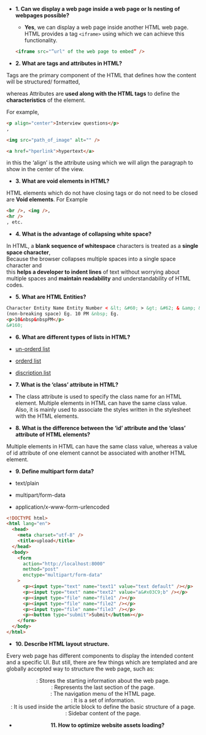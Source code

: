 - **1. Can we display a web page inside a web page or
  Is nesting of webpages possible?**

  - **Yes**, we can display a web page inside another HTML web page. HTML provides a tag `<iframe>` using which we can achieve this functionality.

  ```html
  <iframe src="”url" of the web page to embed” />
  ```

- **2. What are tags and attributes in HTML?**

Tags are the primary component of the HTML
that defines how the content will be structured/ formatted,

whereas Attributes are **used along with the HTML tags** to define the **characteristics** of the element.

For example,

```html
<p align="center">Interview questions</p>
,

<img src="path_of_image" alt="" />

<a href="hperlink">hypertext</a>
```

in this the ‘align’ is the attribute using which we will align the paragraph to show in the center of the view.

- **3. What are void elements in HTML?**

HTML elements which do not have closing tags or do not need to be closed are **Void elements**.
For Example

```html
<br />, <img />,
<hr />
, etc.
```

- **4. What is the advantage of collapsing white space?**

In HTML,
a **blank sequence of whitespace** characters is treated as a **single space character**,  
Because the browser collapses multiple spaces into a single space character and  
this **helps a developer to indent lines** of text without worrying about multiple spaces and **maintain readability** and understandability of HTML codes.

- **5. What are HTML Entities?**

```html
Character Entity Name Entity Number < &lt; &#60; > &gt; &#62; & &amp; &#38;
(non-breaking space) Eg. 10 PM &nbsp; Eg.
<p>10&nbsp&nbspPM</p>
&#160;
```

- **6. What are different types of lists in HTML?**

- [un-orderd list](https://developer.mozilla.org/en-US/docs/Web/HTML/Element/ul)
- [orderd list](https://developer.mozilla.org/en-US/docs/Web/HTML/Element/ol)
- [discription list](https://developer.mozilla.org/en-US/docs/Web/HTML/Element/dl)

- **7. What is the ‘class’ attribute in HTML?**
- The class attribute is used to specify the class name for an HTML element. Multiple elements in HTML can have the same class value. Also, it is mainly used to associate the styles written in the stylesheet with the HTML elements.

- **8. What is the difference between the ‘id’ attribute and the ‘class’ attribute of HTML elements?**

Multiple elements in HTML can have the same class value, whereas a value of id attribute of one element cannot be associated with another HTML element.

- **9. Define multipart form data?**

- text/plain
- multipart/form-data
- application/x-www-form-urlencoded

```html
<!DOCTYPE html>
<html lang="en">
  <head>
    <meta charset="utf-8" />
    <title>upload</title>
  </head>
  <body>
    <form
      action="http://localhost:8000"
      method="post"
      enctype="multipart/form-data"
    >
      <p><input type="text" name="text1" value="text default" /></p>
      <p><input type="text" name="text2" value="a&#x03C9;b" /></p>
      <p><input type="file" name="file1" /></p>
      <p><input type="file" name="file2" /></p>
      <p><input type="file" name="file3" /></p>
      <p><button type="submit">Submit</button></p>
    </form>
  </body>
</html>
```

- **10. Describe HTML layout structure.**

Every web page has different components to display the intended content and a specific UI. But still, there are few things which are templated and are globally accepted way to structure the web page, such as:

<header>: Stores the starting information about the web page.
<footer>: Represents the last section of the page.
<nav>: The navigation menu of the HTML page.
<article>: It is a set of information.
<section>: It is used inside the article block to define the basic structure of a page.
<aside>: Sidebar content of the page.



- **11. How to optimize website assets loading?**

